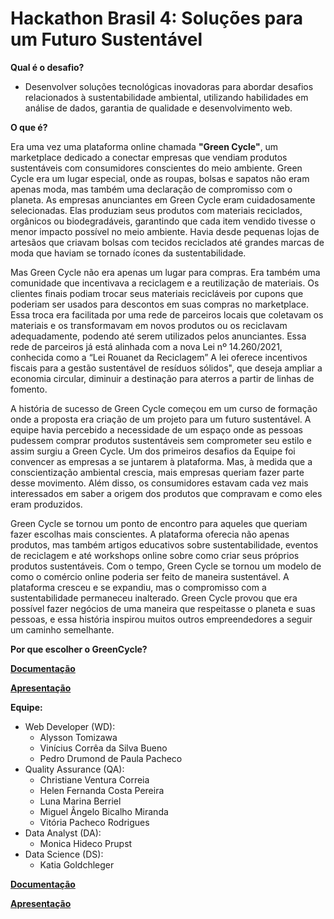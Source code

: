 # Hackathon Brasil 4: Soluções para um Futuro Sustentável

**Qual é o desafio?**
- Desenvolver soluções tecnológicas inovadoras para abordar desafios relacionados à sustentabilidade ambiental, utilizando habilidades em análise de dados, garantia de qualidade e desenvolvimento web.

**O que é?**

Era uma vez uma plataforma online chamada **"Green Cycle"**, um marketplace dedicado a conectar empresas que vendiam produtos sustentáveis com consumidores conscientes do meio ambiente. Green Cycle era um lugar especial, onde as roupas, bolsas e sapatos não eram apenas moda, mas também uma declaração de compromisso com o planeta. As empresas anunciantes em Green Cycle eram cuidadosamente selecionadas. Elas produziam seus produtos com materiais reciclados, orgânicos ou biodegradáveis, garantindo que cada item vendido tivesse o menor impacto possível no meio ambiente. Havia desde pequenas lojas de artesãos que criavam bolsas com tecidos reciclados até grandes marcas de moda que haviam se tornado ícones da sustentabilidade.

Mas Green Cycle não era apenas um lugar para compras. Era também uma comunidade que incentivava a reciclagem e a reutilização de materiais. Os clientes finais podiam trocar seus materiais recicláveis por cupons que poderiam ser usados para descontos em suas compras no marketplace. Essa troca era facilitada por uma rede de parceiros locais que coletavam os materiais e os transformavam em novos produtos ou os reciclavam adequadamente, podendo até serem utilizados pelos anunciantes. Essa rede de parceiros já está alinhada com a nova Lei nº 14.260/2021, conhecida como a “Lei Rouanet da Reciclagem” A lei oferece incentivos fiscais para a gestão sustentável de resíduos sólidos", que deseja ampliar a economia circular, diminuir a destinação para aterros a partir de linhas de fomento. 

A história de sucesso de Green Cycle começou em um curso de formação onde a proposta era criação de um projeto para um futuro sustentável.  A equipe havia percebido a necessidade de um espaço onde as pessoas pudessem comprar produtos sustentáveis sem comprometer seu estilo e assim surgiu a Green Cycle. Um dos primeiros desafios da Equipe foi convencer as empresas a se juntarem à plataforma. Mas, à medida que a conscientização ambiental crescia, mais empresas queriam fazer parte desse movimento. Além disso, os consumidores estavam cada vez mais interessados em saber a origem dos produtos que compravam e como eles eram produzidos.

Green Cycle se tornou um ponto de encontro para aqueles que queriam fazer escolhas mais conscientes. A plataforma oferecia não apenas produtos, mas também artigos educativos sobre sustentabilidade, eventos de reciclagem e até workshops online sobre como criar seus próprios produtos sustentáveis. Com o tempo, Green Cycle se tornou um modelo de como o comércio online poderia ser feito de maneira sustentável. A plataforma cresceu e se expandiu, mas o compromisso com a sustentabilidade permaneceu inalterado. Green Cycle provou que era possível fazer negócios de uma maneira que respeitasse o planeta e suas pessoas, e essa história inspirou muitos outros empreendedores a seguir um caminho semelhante.

**Por que escolher o GreenCycle?**

[**Documentação**](https://www.canva.com/design/DAGGqTyLOYk/FK2OQ0sVUWyK0QJ6aZQkaQ/edit?utm_content=DAGGqTyLOYk&utm_campaign=designshare&utm_medium=link2&utm_source=sharebutton)

[**Apresentação**](https://www.canva.com/design/DAGGtvfkeGk/ZnSnPfxi4opkvdF-tmhM0A/edit?utm_content=DAGGtvfkeGk&utm_campaign=designshare&utm_medium=link2&utm_source=sharebutton)

**Equipe:**
- Web Developer (WD):
  - Alysson Tomizawa
  - Vinícius Corrêa da Silva Bueno
  - Pedro Drumond de Paula Pacheco
- Quality Assurance (QA):
  - Christiane Ventura Correia    
  - Helen Fernanda Costa Pereira
  - Luna Marina Berriel
  - Miguel Ângelo Bicalho Miranda
  - Vitória Pacheco Rodrigues
- Data Analyst (DA):
  - Monica Hideco Prupst
- Data Science (DS):
  - Katia Goldchleger

[**Documentação**](https://www.canva.com/design/DAGGqTyLOYk/FK2OQ0sVUWyK0QJ6aZQkaQ/edit?utm_content=DAGGqTyLOYk&utm_campaign=designshare&utm_medium=link2&utm_source=sharebutton)

[**Apresentação**](https://www.canva.com/design/DAGGtvfkeGk/ZnSnPfxi4opkvdF-tmhM0A/edit?utm_content=DAGGtvfkeGk&utm_campaign=designshare&utm_medium=link2&utm_source=sharebutton)
